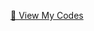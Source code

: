 <a href="https://professor-kk.github.io/professor-kk.github.io/codes/" class="button">📜 View My Codes</a>
